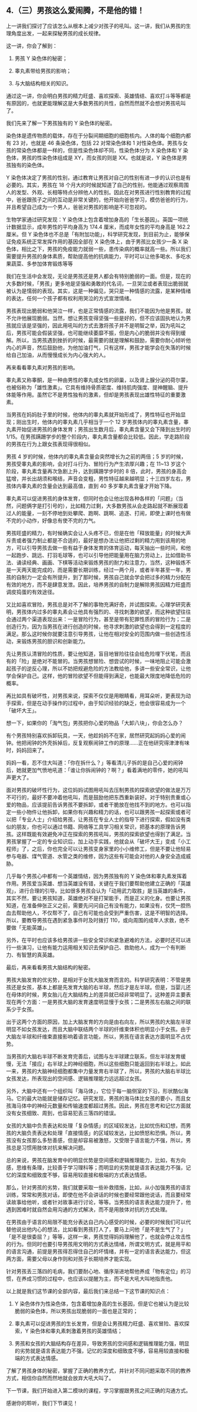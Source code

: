 ## 4.（三）男孩这么爱闹腾，不是他的错！
上一讲我们探讨了应该怎么从根本上减少对孩子的吼叫。这一讲，我们从男孩的生理角度出发，一起来探秘男孩的成长规律。


这一讲，你会了解到：


1. 男孩 Y 染色体的秘密；


2. 睾丸素带给男孩的影响；


3. 与大脑结构相关的知识。


通过这一讲，你会明白男孩的精力旺盛、喜欢探索、英雄情结、喜欢打斗等等都是有原因的，也就更能理解这是大多数男孩的共性，自然而然就不会想对男孩吼叫了。


我们先来了解一下男孩独有的 Y 染色体的秘密。


染色体是遗传物质的载体，存在于分裂间期细胞的细胞核内。人体的每个细胞内都有 23 对，也就是 46 条染色体，包括 22 对常染色体和 1 对性染色体。男孩与女孩的常染色体都是一样的，但是性染色体却不同，性染色体分为 X 染色体和 Y 染色体，男孩的性染色体组成是 XY，而女孩的则是 XX。也就是说，Y 染色体是男孩独有的染色体。


Y 染色体决定了男孩的性别，通过教育让男孩对自己的性别有进一步的认识也是有必要的。其实，男孩在 18 个月大的时候就知道了自己的性别，他能通过观察周围人的发型、外观、长相等特点分辨他人的性别。因此在对男孩进行性别教育的过程中，爸爸跟孩子之间的互动是非常关键的，他开始向爸爸学习，模仿爸爸的行为，并且希望自己成为一个男人，爸爸对男孩的影响是不可忽视的。


生物学家通过研究发现：Y 染色体上包含着增加身高的「生长基因」。英国一项统计数据显示，成年男性的平均身高为 174.4 厘米，而成年女性的平均身高是 162.2 厘米。但 Y 染色体也不总是「有附加功能」，科学研究发现，到目前为止，能够保证免疫系统正常发挥作用的基因全部在 X 染色体上，由于男孩比女孩少一条 X 染色体，相比之下，男孩的免疫能力就弱一些，患传染病的概率就高一些。所以我们需要提升男孩的身体素质，帮助提高他的抗病能力，平时可以让他多喝水、多吃水果蔬菜、多参加体育锻炼等等


我们在生活中会发现，无论是男孩还是男人都会有特别脆弱的一面。但是，现在的大多数时候，「男孩」更多地是坚强和勇敢的代名词，一旦哭泣或者表现出脆弱就被认为是懦弱的表现。其实，这是一种偏见，哭只是一种情感的流露，是某种情绪的表达，任何一个孩子都有权利用哭泣的方式宣泄情绪。


男孩表现出脆弱和他哭泣一样，也是正常情感的流露，我们不能因为他是男孩，就不允许他展现脆弱。当然，想让男孩变得坚强一些是好的，但不应该固执地认为男孩就应该是坚强的，因此用吼叫的方式去激将孩子并不是明智之举，因为吼叫之后，男孩可能会假装坚强，也可能继续萎靡不振，但是内心的脆弱并没有得到缓解。所以，当男孩遇到挫折的时候，最需要的就是理解和鼓励，需要你耐心倾听他内心的声音，然后鼓励他，为他加油打气，只有这样，男孩才能学会在失落的时候给自己加油，从而慢慢成长为内心强大的人。


再来看看睾丸素对男孩的影响。


睾丸素又称睾酮，是一种由男性的睾丸或女性的卵巢，以及肾上腺分泌的荷尔蒙，也被俗称为「雄性激素」。它具有维持骨质密度、维持肌肉强度、提神醒脑、提升体能等作用。虽然它不是男性独有的激素，但却是男孩表现出雄性特征的重要激素。


当男孩在妈妈肚子里的时候，他体内的睾丸素就开始形成了，男性特征也开始显现；刚出生时，他体内的睾丸素几乎相当于一个 12 岁男孩体内的睾丸素含量，睾丸素开始促进男孩的身体发育；男孩出生数月后，睾丸素含量又会下降到出生时的 1/15。在男孩蹒跚学步的整个阶段内，睾丸素含量都会比较低。因此，学走路阶段的男孩在行为上跟女孩表现得很相似。


男孩 4 岁的时候，他体内的睾丸素含量会突然增长为之前的两倍；5 岁的时候，男孩受睾丸素的影响，会对打斗行为、冒险行为产生浓厚兴趣；在 11~13 岁这个阶段，睾丸素含量再次急剧上升，达到蹒跚学步时的 8 倍，此时，男孩的身高会猛增，并长出胡须和喉结，声音会变粗，男性特征越来越明显；十三四岁左右，男孩体内睾丸素的含量会达到最高值，直到 40 多岁睾丸素含量才开始下降。


睾丸素可以促进男孩的身体发育，但同时也会让他出现各种各样的「问题」（当然，问题俩字是打引号的），比如精力过剩，大多数男孩从会走路起就不断展现着过人的能量，一刻不停地到处攀爬、跑啊、跳啊、追逐、打闹，即使上课时也有做不完的小动作，好像总有使不完的力气。


男孩旺盛的精力，有时候确实会让人头疼不已，但是在他「释放能量」的时候大声斥责或者强力制止都是不合适的，最好是想办法让他把过剩的精力用到该用的地方，可以引导男孩去做一些有益于身体发育的体育运动，每天抽出一些时间，和他一起跑步、跳远、打羽毛球等，也可以引导他把能量用在脑力劳动上，比如借助书法、诵读经典、画画、下棋等活动来锻炼男孩的耐力和注意力，当然，这种锻炼不是一天两天能完成的，而是需要长期训练，经过一两个月，或者半年甚至一年，男孩的自制力一定会有所提升，到了那时候，男孩自己就会学会把过多的精力分配在有效的地方，而不是肆意发泄。因此，培养男孩的自制力是解除男孩因精力旺盛而调皮捣蛋的有效途径。


又比如喜欢冒险，男孩总是对不了解的事物充满好奇，并试图探索。心理学研究表明，男孩体内过多的睾丸素会让他具有强烈的、寻找刺激的欲望，而这种欲望往往会通过两个渠道表现出来：一是冒险行为，甚至是带有犯罪性质的冒险行为；二是创造行为，因为当男孩在进行创造的时候，他寻求刺激的欲望也会得到一定程度的满足。那么这时候你就要注意引导男孩，让他在相对安全的范围内做一些创造性活动，来锻炼男孩的胆识和创新能力。


先让男孩认清冒险的性质，要让他知道，盲目地冒险往往会给危险埋下伏笔，而且有的「险」是绝对不能冒的。当男孩想冒险、想尝试的时候，一味地阻止可能会激起孩子的逆反心理，所以不妨把规避危险的方法教给他，多讲一些安全常识，让他学会保护自己。这样，他的冒险欲望不但能得到满足，也能最大限度地降低危险的概率。


再比如具有破坏性，对男孩来说，探索不仅仅是用眼睛看，用耳朵听，更表现为动手探索，但是在动手操作的过程中，由于知识经验的缺乏，他会很容易成为一个「破坏大王」。


想一下，如果你的「淘气包」男孩把你心爱的物品「大卸八块」，你会怎么办？


有个男孩特别喜欢拆卸玩具，一天，他趁妈妈不在家，居然研究起妈妈心爱的闹钟。他把闹钟的外壳拆掉后，反复观察闹钟工作的原理……正在他研究得津津有味时，妈妈回来了。


妈妈一看，忍不住大叫道：「你在拆什么？」等看清儿子拆的是自己心爱的闹钟后，她就更加气愤地吼道：「谁让你拆闹钟的？啊？」看着满地的零件，她的吼叫声更大了。


面对男孩的破坏性行为，这位妈妈试图用吼叫去压制男孩的探索欲望的做法是万万不可行的，最好不要冲着他吼叫，而是鼓励他把东西重新装好。对于特别贵重或心爱的物品，应该提前告诉男孩不要拆卸，或者干脆放在他找不到的地方。也可以指定一些小物件让他拆卸，如果你有兴趣和精力的话，也可以跟男孩一起探索或者可以把「专业人士」介绍给男孩，让男孩在专业人士的指导下进行探索，假如没有类似的朋友，你也可以通过书籍、网络等工具学习相关常识，把基本的原理告诉男孩。这样既能有效避免冲正在探索的男孩吼叫，男孩的探索欲望也得到了满足。当男孩掌握了一定的专业知识后，加上动手实践，他就会从「破坏大王」变成「小工程师」了，之后，你也完全可以让男孩变身家里的小小维修工，但是不要让他轻易参与电器、煤气管道、水管之类的维修，因为这些有可能会对他的人身安全造成威胁。


几乎每个男孩心中都有一个英雄情结，因为男孩独有的 Y 染色体和睾丸素发挥着作用。男孩爱当英雄、想当英雄没有错，关键在于我们要帮助他建立正确的「英雄观」，进行合理的引导。比如很多男孩会认为「动用武力取胜」是当英雄的条件，其实不然，要让男孩知道，英雄绝对不是打架能手，而是正义的化身。也要让男孩知道，在准备伸张正义之前，需要先问问自己有没有能力，如果没有，仅凭一腔热血去帮助他人，不仅帮不了，自己有可能也会受到严重伤害，这是不明智的选择。所以，要教导男孩在遇到紧急事件时及时拨打 110，或向周围的成年人求救，绝不要做「无能英雄」。


另外，在平时也应该多给男孩讲一些安全常识和紧急避难的方法，必要时还可以进行一些演习，让他有能力运用相关知识去保护自己、救助他人，成为一个有判断力、有智慧的真英雄。


最后，再来看看男孩大脑结构的秘密。


男孩大脑发育的优劣势，是相对于女孩大脑发育而言的。科学研究表明：不管是男孩还是女孩，基本上都是先发育大脑的右半球，然后才是左半球。但是，当婴儿还在母体的时候，男女胎儿在大脑结构上的差异就已经非常明显了。这种差异主要表现在两个方面：一是男孩大脑的发育速度明显慢于女孩；二是男孩左右脑之间的联系少于女孩。


出于这两个方面的原因，加上大脑发育的方向是由右向左，所以男孩的大脑左半球明显不如女孩发达，而且大脑中联结两个半球的纤维束体积也明显小于女孩。由于大脑左半球和纤维束直接影响着语言功能，所以，男孩在语言表达方面明显不占优势。


当男孩的大脑右半球不断发育完善后，试图与左半球建立联系，但左半球发育缓慢，无法「接应」右半球上的神经细胞，所以这些细胞只能返回到右半球上。如此一来，男孩的大脑神经细胞都集中力量发育右半球了，所以，男孩的大脑右半球比女孩发达，所表现出的空间感、逻辑推理能力远远超过女孩。


另外，大脑中还有一个组织叫「海马体」，它位于每一脑侧室的下沿，形状酷似海马。它的最大功能就是储存记忆。研究发现，男孩的海马体比女孩的要小，而且女孩海马体中的神经元数量和传输速度都超过男孩。因此，男孩在思考和记忆方面就没有女孩细致、周到，也容易犯丢三落四的错误。


女孩的大脑中负责表达和处理「复杂情感」的区域较发达，比如忧伤和幻想，而男孩的大脑负责表达和处理「直接情感」的区域较发达，比如愤怒和恐惧。所以，男孩没有女孩那么多愁善感，但是却容易被激怒，又受限于语言能力不强，所以，男孩总是习惯用肢体对抗来解决问题。


总的来说，男孩在脑发育中的明显优势是空间感和逻辑推理能力，比如，有方向感，思维有条理，比较善于学习理科等；而明显的劣势就是语言表达能力不强，记忆的深度和细致度不够，容易用较直接和极端的方式表达情感。


那么，针对男孩的劣势，我们就要采取一些补救措施，比如，从小加强男孩的语言训练，常常和男孩对话，即使在他不会讲话的时候也要经常跟他说话，而且要经常读故事给他听，或者针对故事进行讨论，等等。当男孩的语言表达能力提升了，他遇到困难时就自然会用沟通的方式解决，而不是用肢体对抗的方式处理。


在男孩由于语言的局限不能充分表达自己内心感受的时候，必要的时候我们可以代替他说出他内心的想法，比如看到男孩打人了，要马上问他「是不是生气了？」「是不是很委屈？」等等，这样一来，男孩觉得妈妈理解他了，也就会停止攻击性的行为。但同时也要引导男孩用文明的方式表达情绪，所谓文明方式，就是用平和的语言沟通，前提是男孩得忍得住自己的坏情绪，并有一定的语言表达能力，但这两方面，需要父母以身作则和对孩子长期培养才能实现。


针对男孩丢三落四的毛病，我们要耐心地、循序渐进地帮他养成「物有定位」的习惯，在养成习惯的过程中，也应该以提醒为主，而不是大吼大叫地指责他。


以上就是我们这节课的全部内容，最后我们来总结一下这节课的知识点：


1. Y 染色体作为性染色体，包含着增加身高的生长基因，但是它也被认为是比较脆弱的染色体，所以男孩出现脆弱的一面也是正常的；


2. 睾丸素可以促进男孩的生长发育，但是会让男孩精力旺盛、喜欢冒险、喜欢探索，Y 染色体和睾丸素刺激着男孩的英雄情结；


3. 男孩和女孩的大脑结构存在差异，导致男孩的空间感和逻辑推理能力强，明显的劣势就是语言表达能力不强，记忆的深度和细致度不够，容易用较直接和极端的方式表达情感。


了解了男孩身体的秘密，掌握了正确的教养方式，并针对不同问题采取不同的教养方式，相信你自然而然地就会放弃大吼大叫了。


下一节课，我们开始进入第二模块的课程，学习掌握跟男孩之间正确的沟通方式。


感谢你的聆听，我们下节课见！


